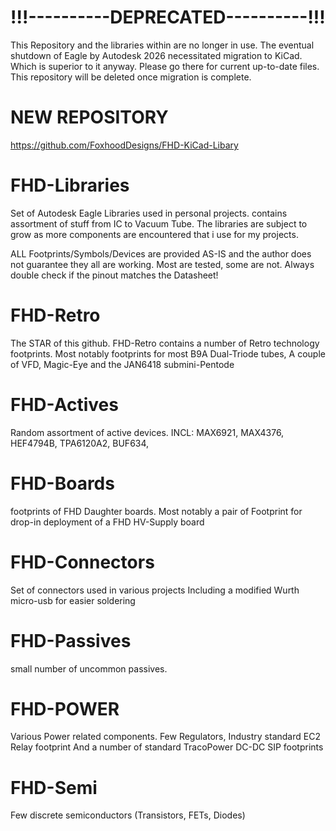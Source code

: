 # !!!----------DEPRECATED----------!!!
This Repository and the libraries within are no longer in use.
The eventual shutdown of Eagle by Autodesk 2026 necessitated migration to KiCad. Which is superior to it anyway.
Please go there for current up-to-date files. This repository will be deleted once migration is complete.

# NEW REPOSITORY
https://github.com/FoxhoodDesigns/FHD-KiCad-Libary

# FHD-Libraries
Set of Autodesk Eagle Libraries used in personal projects. contains assortment of stuff from IC to Vacuum Tube. The libraries are subject to grow as more components are encountered that i use for my projects.

ALL Footprints/Symbols/Devices are provided AS-IS and the author does not guarantee they all are working. Most are tested, some are not. Always double check if the pinout matches the Datasheet!

# FHD-Retro
The STAR of this github. FHD-Retro contains a number of Retro technology footprints.
Most notably footprints for most B9A Dual-Triode tubes, A couple of VFD, Magic-Eye and the JAN6418 submini-Pentode

# FHD-Actives
Random assortment of active devices.
INCL:  MAX6921,  MAX4376,  HEF4794B,  TPA6120A2,   BUF634,

# FHD-Boards
footprints of FHD Daughter boards.
Most notably a pair of Footprint for drop-in deployment of a FHD HV-Supply board

# FHD-Connectors
Set of connectors used in various projects
Including a modified Wurth micro-usb for easier soldering

# FHD-Passives
small number of uncommon passives.

# FHD-POWER
Various Power related components. Few Regulators, Industry standard EC2 Relay footprint
And a number of standard TracoPower DC-DC SIP footprints

# FHD-Semi
Few discrete semiconductors (Transistors, FETs, Diodes)
